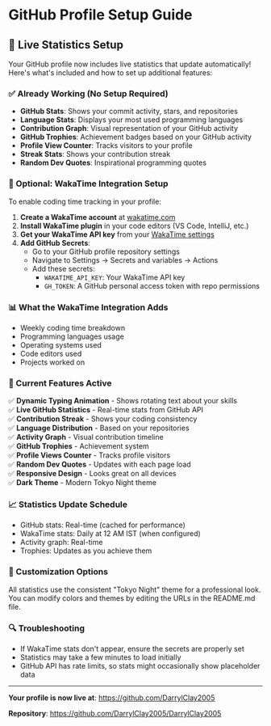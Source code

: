 # GitHub Profile Setup Guide

## 🎯 Live Statistics Setup

Your GitHub profile now includes live statistics that update automatically! Here's what's included and how to set up additional features:

### ✅ Already Working (No Setup Required)
- **GitHub Stats**: Shows your commit activity, stars, and repositories
- **Language Stats**: Displays your most used programming languages
- **Contribution Graph**: Visual representation of your GitHub activity
- **GitHub Trophies**: Achievement badges based on your GitHub activity
- **Profile View Counter**: Tracks visitors to your profile
- **Streak Stats**: Shows your contribution streak
- **Random Dev Quotes**: Inspirational programming quotes

### 🔧 Optional: WakaTime Integration Setup

To enable coding time tracking in your profile:

1. **Create a WakaTime account** at [wakatime.com](https://wakatime.com)
2. **Install WakaTime plugin** in your code editors (VS Code, IntelliJ, etc.)
3. **Get your WakaTime API key** from your [WakaTime settings](https://wakatime.com/settings/api-key)
4. **Add GitHub Secrets**:
   - Go to your GitHub profile repository settings
   - Navigate to Settings → Secrets and variables → Actions
   - Add these secrets:
     - `WAKATIME_API_KEY`: Your WakaTime API key
     - `GH_TOKEN`: A GitHub personal access token with repo permissions

### 📊 What the WakaTime Integration Adds
- Weekly coding time breakdown
- Programming languages usage
- Operating systems used
- Code editors used
- Projects worked on

### 🚀 Current Features Active

✅ **Dynamic Typing Animation** - Shows rotating text about your skills  
✅ **Live GitHub Statistics** - Real-time stats from GitHub API  
✅ **Contribution Streak** - Shows your coding consistency  
✅ **Language Distribution** - Based on your repositories  
✅ **Activity Graph** - Visual contribution timeline  
✅ **GitHub Trophies** - Achievement system  
✅ **Profile Views Counter** - Tracks profile visitors  
✅ **Random Dev Quotes** - Updates with each page load  
✅ **Responsive Design** - Looks great on all devices  
✅ **Dark Theme** - Modern Tokyo Night theme  

### 📈 Statistics Update Schedule
- GitHub stats: Real-time (cached for performance)
- WakaTime stats: Daily at 12 AM IST (when configured)
- Activity graph: Real-time
- Trophies: Updates as you achieve them

### 🎨 Customization Options
All statistics use the consistent "Tokyo Night" theme for a professional look. You can modify colors and themes by editing the URLs in the README.md file.

### 🔍 Troubleshooting
- If WakaTime stats don't appear, ensure the secrets are properly set
- Statistics may take a few minutes to load initially
- GitHub API has rate limits, so stats might occasionally show placeholder data

---

**Your profile is now live at**: https://github.com/DarrylClay2005

**Repository**: https://github.com/DarrylClay2005/DarrylClay2005
